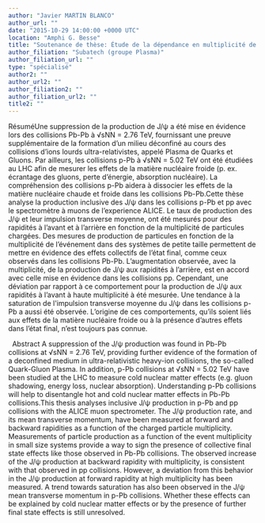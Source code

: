 ```yaml
---
author: "Javier MARTIN BLANCO"
author_url: ""
date: "2015-10-29 14:00:00 +0000 UTC"
location: "Amphi G. Besse"
title: "Soutenance de thèse: Étude de la dépendance en multiplicité de particules chargées de la production de J/ψ dans les collisions p-Pb à √sNN = 5.02 TeV et les collisions pp à √s = 8 TeV avec l’expérience ALICE au LHC"
author_filiation: "Subatech (groupe Plasma)"
author_filiation_url: ""
type: "spécialisé"
author2: ""
author_url2: ""
author_filiation2: ""
author_filiation_url2: ""
title2: ""
---
```

RésuméUne suppression de la production de J/ψ a été mise en évidence lors des collisions Pb-Pb à √sNN = 2.76 TeV, fournissant une preuve supplémentaire de la formation d’un milieu déconfiné au cours des collisions d’ions lourds ultra-relativistes, appelé Plasma de Quarks et Gluons. Par ailleurs, les collisions p-Pb à √sNN = 5.02 TeV ont été étudiées au LHC afin de mesurer les effets de la matière nucléaire froide (p. ex. écrantage des gluons, perte d’énergie, absorption nucléaire). La compréhension des collisions p-Pb aidera à dissocier les effets de la matière nucléaire chaude et froide dans les collisions Pb-Pb.Cette thèse analyse la production inclusive des J/ψ dans les collisions p-Pb et pp avec le spectromètre à muons de l’experience ALICE. Le taux de production des J/ψ et leur impulsion transverse moyenne, ont été mesurés pour des rapidités à l’avant et à l’arrière en fonction de la multiplicité de particules chargées. Des mesures de production de particules en fonction de la multiplicité de l’événement dans des systèmes de petite taille permettent de mettre en évidence des effets collectifs de l’état final, comme ceux observés dans les collisions Pb-Pb. L’augmentation observée, avec la multiplicité, de la production de J/ψ aux rapidités à l’arrière, est en accord avec celle mise en évidence dans les collisions pp. Cependant, une déviation par rapport à ce comportement pour la production de J/ψ aux rapidités à l’avant à haute multiplicité à été mesurée. Une tendance à la saturation de l'impulsion transverse moyenne du J/ψ dans les collisions p-Pb a aussi été observée. L’origine de ces comportements, qu’ils soient liés aux effets de la matière nucléaire froide ou à la présence d’autres effets dans l’état final, n’est toujours pas connue.

 
Abstract
A suppression of the J/ψ production was found in Pb-Pb collisions at √sNN = 2.76 TeV, providing further evidence of the formation of a deconfined medium in ultra-relativistic heavy-ion collisions, the so-called Quark-Gluon Plasma. In addition, p-Pb collisions at √sNN = 5.02 TeV have been studied at the LHC to measure cold nuclear matter effects (e.g. gluon shadowing, energy loss, nuclear absorption). Understanding p-Pb collisions will help to disentangle hot and cold nuclear matter effects in Pb-Pb collisions.This thesis analyses inclusive J/ψ production in p-Pb and pp collisions with the ALICE muon spectrometer. The J/ψ production rate, and its mean transverse momentum, have been measured at forward and backward rapidities as a function of the charged particle multiplicity. Measurements of particle production as a function of the event multiplicity in small size systems provide a way to sign the presence of collective final state effects like those observed in Pb-Pb collisions. The observed increase of the J/ψ production at backward rapidity with multiplicity, is consistent with that observed in pp collisions. However, a deviation from this behavior in the J/ψ production at forward rapidity at high multiplicity has been measured. A trend towards saturation has also been observed in the J/ψ mean transverse momentum in p-Pb collisions. Whether these effects can be explained by cold nuclear matter effects or by the presence of further final state effects is still unresolved.


 

